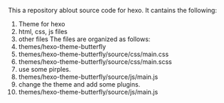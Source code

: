 This a repository ablout source code for hexo. It cantains the following:
1. Theme for hexo
2. html, css, js files
3. other files
The files are organized as follows:
1. themes/hexo-theme-butterfly
2. themes/hexo-theme-butterfly/source/css/main.css
3. themes/hexo-theme-butterfly/source/css/main.scss
4. use some pirples.
5. themes/hexo-theme-butterfly/source/js/main.js
6. change the theme and add some plugins.
7. themes/hexo-theme-butterfly/source/js/main.js
